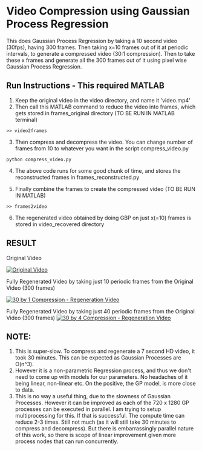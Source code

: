 # Video Compression using Gaussian Process Regression
This does Gaussian Process Regression by taking a 10 second video (30fps), having 300 frames.
Then taking x=10 frames out of it at periodic intervals, to generate a compressed video (30:1 compression). Then to take these x frames and generate all the 300 frames out of it using pixel wise Gaussian Process Regression.

## Run Instructions - This required MATLAB
1. Keep the original video in the video directory, and name it 'video.mp4'
2. Then call this MATLAB command to reduce the video into frames, which gets stored in frames_original directory (TO BE RUN IN MATLAB terminal)
```
>> video2frames   
```
3. Then compress and decompress the video. You can change number of frames from 10 to whatever you want in the script compress_video.py
```
python compress_video.py
```
4. The above code runs for some good chunk of time, and stores the reconstructed frames in frames_reconstructed.py

5. Finally combine the frames to create the compressed video (TO BE RUN IN MATLAB)
```
>> frames2video
```
6. The regenerated video obtained by doing GBP on just x(=10) frames is stored in video_recovered directory

## RESULT
Original Video

[![Original Video](http://i3.ytimg.com/vi/G_I42XwoxBg/hqdefault.jpg)](https://www.youtube.com/watch?v=G_I42XwoxBg)

Fully Regenerated Video by taking just 10 periodic frames from the Original Video (300 frames)

[![30 by 1 Compression - Regeneration Video](http://i3.ytimg.com/vi/EZ-6bKy1Yks/hqdefault.jpg)](https://www.youtube.com/watch?v=EZ-6bKy1Yks)

Fully Regenerated Video by taking just 40 periodic frames from the Original Video (300 frames)
[![30 by 4 Compression - Regeneration Video](http://i3.ytimg.com/vi/UyQRQxTs0l4/hqdefault.jpg)](https://www.youtube.com/watch?v=UyQRQxTs0l4&feature=youtu.be)
## NOTE:
1. This is super-slow. To compress and regenerate a 7 second HD video, it took 30 minutes. This can be expected as Gaussian Processes are O(n^3).
2. However it is a non-parametric Regression process, and thus we don't need to come up with models for our parameters. No headaches of it being linear, non-linear etc. On the positive, the GP model, is more close to data.
3. This is no way a useful thing, due to the slowness of Gaussian Processes. However it can be improved as each of the 720 x 1280 GP processes can be executed in parallel. I am trying to setup multiprocessing for this. If that is successful. The compute time can reduce 2-3 times. Still not much (as it will still take 30 minutes to compress and decompress). But there is embarrassingly parallel nature of this work, so there is scope of linear improvement given more process nodes that can run concurrently.
